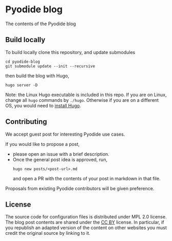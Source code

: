 # Pyodide blog

The contents of the Pyodide blog

## Build locally

To build locally clone this repository, and update submodules
```
cd pyodide-blog
git submodule update --init --recursive
```
then build the blog with Hugo,
```
hugo server -D
```

Note: the Linux Hugo executable is included in this repo. If you are on Linux,
change all `hugo` commands by `./hugo`. Otherwise if you are on a different OS,
you would need to [install
Hugo](https://gohugo.io/getting-started/installing/).

## Contributing

We accept guest post for interesting Pyodide use cases.

If you would like to propose a post,
 - please open an issue with a brief description.
 - Once the general post idea is approved, run,
   ```
   hugo new posts/<post-url>.md
   ```
   and open a PR with the contents of your post in markdown in that file.

Proposals from existing Pyodide contributors will be given preference.

## License

The source code for configuration files is distributed under MPL 2.0 license.
The blog post contents are shared under the [CC
BY](https://creativecommons.org/licenses/by/4.0/) license. In particular, if
you republish an adapted version of the content on other websites you must
credit the original source by linking to it.
